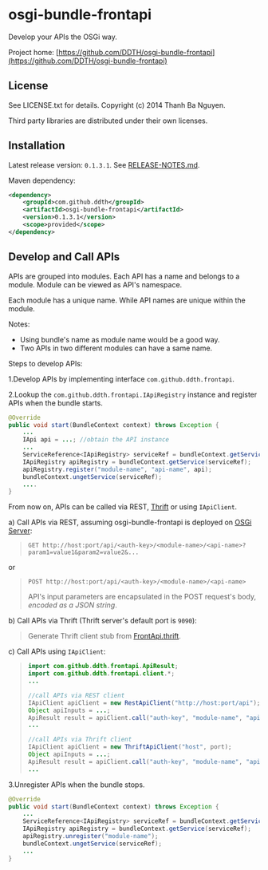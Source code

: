 osgi-bundle-frontapi
====================

Develop your APIs the OSGi way.

Project home:
[https://github.com/DDTH/osgi-bundle-frontapi](https://github.com/DDTH/osgi-bundle-frontapi)


## License ##

See LICENSE.txt for details. Copyright (c) 2014 Thanh Ba Nguyen.

Third party libraries are distributed under their own licenses.


## Installation #

Latest release version: `0.1.3.1`. See [RELEASE-NOTES.md](RELEASE-NOTES.md).

Maven dependency:

```xml
<dependency>
	<groupId>com.github.ddth</groupId>
	<artifactId>osgi-bundle-frontapi</artifactId>
	<version>0.1.3.1</version>
	<scope>provided</scope>
</dependency>
```


## Develop and Call APIs ##

APIs are grouped into modules. Each API has a name and belongs to a module. Module can be viewed as API's namespace.

Each module has a unique name. While API names are unique within the module.

Notes:

- Using bundle's name as module name would be a good way.
- Two APIs in two different modules can have a same name.

Steps to develop APIs:

1.Develop APIs by implementing interface `com.github.ddth.frontapi`.

2.Lookup the `com.github.ddth.frontapi.IApiRegistry` instance and register APIs when the bundle starts.
```java
@Override
public void start(BundleContext context) throws Exception {
    ...
    IApi api = ...; //obtain the API instance
    ...
    ServiceReference<IApiRegistry> serviceRef = bundleContext.getServiceReference(IApiRegistry.class);
    IApiRegistry apiRegistry = bundleContext.getService(serviceRef);
    apiRegistry.register("module-name", "api-name", api);
    bundleContext.ungetService(serviceRef);
    ....
}
```

From now on, APIs can be called via REST, [Thrift](http://thrift.apache.org) or using `IApiClient`.

a) Call APIs via REST, assuming osgi-bundle-frontapi is deployed on [OSGi Server](https://github.com/DDTH/osgiserver):
> `GET http://host:port/api/<auth-key>/<module-name>/<api-name>?param1=value1&param2=value2&...`

or
> `POST http://host:port/api/<auth-key>/<module-name>/<api-name>`
> 
> API's input parameters are encapsulated in the POST request's body, *encoded as a JSON string*.

b) Call APIs via Thrift (Thrift server's default port is `9090`):
> Generate Thrift client stub from [FrontApi.thrift](FrontApi.thrift).

c) Call APIs using `IApiClient`:
> ```java
> import com.github.ddth.frontapi.ApiResult;
> import com.github.ddth.frontapi.client.*;
> ...
> 
> //call APIs via REST client
> IApiClient apiClient = new RestApiClient("http://host:port/api");
> Object apiInputs = ...;
> ApiResult result = apiClient.call("auth-key", "module-name", "api-name", apiInputs);
> ...
>
> //call APIs via Thrift client
> IApiClient apiClient = new ThriftApiClient("host", port);
> Object apiInputs = ...;
> ApiResult result = apiClient.call("auth-key", "module-name", "api-name", apiInputs);
> ...
> ```

3.Unregister APIs when the bundle stops.
```java
@Override
public void start(BundleContext context) throws Exception {
    ...
    ServiceReference<IApiRegistry> serviceRef = bundleContext.getServiceReference(IApiRegistry.class);
    IApiRegistry apiRegistry = bundleContext.getService(serviceRef);
    apiRegistry.unregister("module-name");
    bundleContext.ungetService(serviceRef);
    ...
}
```

